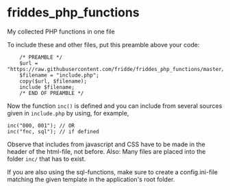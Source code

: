 # friddes_php_functions
My collected PHP functions in one file

To include these and other files, put this preamble above your code:
```
	/* PREAMBLE */
	$url = "https://raw.githubusercontent.com/fridde/friddes_php_functions/master/include.php";
	$filename = "include.php";
	copy($url, $filename);
	include $filename;
	/* END OF PREAMBLE */

```

Now the function ```inc()``` is defined and you can include from several sources given in ```include.php``` by using, for example,
```
inc("000, 001"); // OR
inc("fnc, sql"); // if defined 
```
Observe that includes from javascript and CSS have to be made in the header of the html-file, not before.
Also: Many files are placed into the folder ```inc/``` that has to exist.

If you are also using the sql-functions, make sure to create a config.ini-file matching the given template in the application's root folder.
